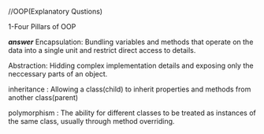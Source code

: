 //OOP(Explanatory Qustions)

1-Four Pillars of OOP

***answer***
Encapsulation: Bundling variables and methods that operate on the data into a single unit and restrict direct access to details.

Abstraction: Hidding complex implementation details and exposing only the neccessary parts of an object.

inheritance : Allowing a class(child) to inherit properties and methods from another class(parent)

polymorphism : The ability for different classes to be treated as instances of the same class, usually through method overriding.




